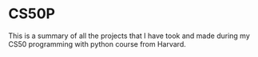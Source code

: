 # CS50P
This is a summary of all the projects that I have took and made during my CS50 programming with python course from Harvard.
